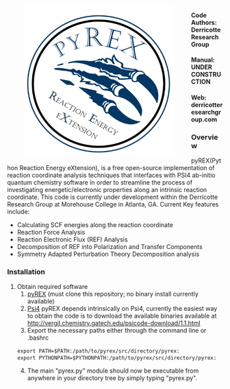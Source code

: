 <img align="left" src="logos/pyrex_logo_2019.png" alt="Pyrex logo" height=350 hspace="40" vspace="6">

#### Code Authors: Derricotte Research Group

#### Manual: UNDER CONSTRUCTION
#### Web: derricotteresearchgroup.com

### Overview

pyREX(Python Reaction Energy eXtension), is a free open-source implementation of reaction coordinate analysis techniques that interfaces with PSI4 ab-initio quantum chemistry software in order to streamline the process of investigating energetic/electronic properties along an intrinsic reaction coordinate. This code is currently under development within the Derricotte Research Group at Morehouse College in Atlanta, GA. Current Key features include:
* Calculating SCF energies along the reaction coordinate
* Reaction Force Analysis
* Reaction Electronic Flux (REF) Analysis
* Decomposition of REF into Polarization and Transfer Components
* Symmetry Adapted Perturbation Theory Decomposition analysis

### Installation
1. Obtain required software
    1. [pyREX](https://github.com/WDerricotte/pyrex) (must clone this repository; no binary install currently available)
    2. [Psi4](http://psicode.org/psi4manual/1.1/build_obtaining.html) pyREX depends intrinsically on Psi4, currently the easiest way to obtain the code is to download the available binaries available at http://vergil.chemistry.gatech.edu/psicode-download/1.1.html
    3. Export the necessary paths either through the command line or .bashrc
    ``` 
    export PATH=$PATH:/path/to/pyrex/src/directory/pyrex:
    export PYTHONPATH=$PYTHONPATH:/path/to/pyrex/src/directory/pyrex:
    ```
    4. The main "pyrex.py" module should now be executable from anywhere in your directory tree by simply typing "pyrex.py".  
